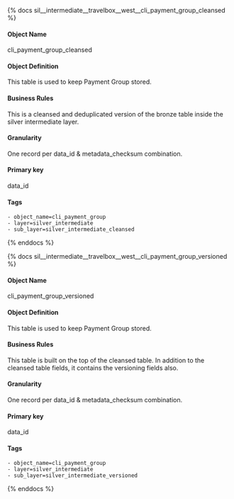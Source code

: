{% docs sil__intermediate__travelbox__west__cli_payment_group_cleansed %}

#### Object Name
cli_payment_group_cleansed

#### Object Definition
This table is used to keep Payment Group stored.

#### Business Rules
This is a cleansed and deduplicated version of the bronze table inside the silver intermediate layer.

#### Granularity
One record per data_id & metadata_checksum combination.

#### Primary key
data_id

#### Tags
    - object_name=cli_payment_group
    - layer=silver_intermediate
    - sub_layer=silver_intermediate_cleansed

{% enddocs %}

{% docs sil__intermediate__travelbox__west__cli_payment_group_versioned %}

#### Object Name
cli_payment_group_versioned

#### Object Definition
This table is used to keep Payment Group stored.

#### Business Rules
This table is built on the top of the cleansed table. In addition to the cleansed table fields, it contains the versioning fields also.

#### Granularity
One record per data_id & metadata_checksum combination.

#### Primary key
data_id

#### Tags
    - object_name=cli_payment_group
    - layer=silver_intermediate
    - sub_layer=silver_intermediate_versioned

{% enddocs %}